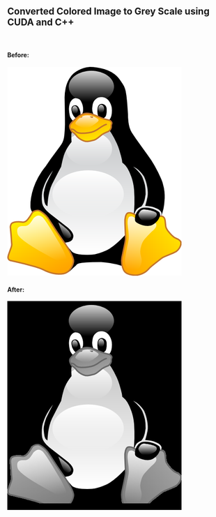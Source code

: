 <h2>Converted Colored Image to Grey Scale using CUDA and C++</h2>
</br>
<h4>Before:</h4>
<img src="https://github.com/cvryn7/Color-To-GreyScale-Conversion-Uisng-CUDA/blob/master/images/image.png"></img>
<p>       </p>
<p>       </p>
<h4>After:</h4>
<img src="https://github.com/cvryn7/Color-To-GreyScale-Conversion-Uisng-CUDA/blob/master/images/final.png"></img>